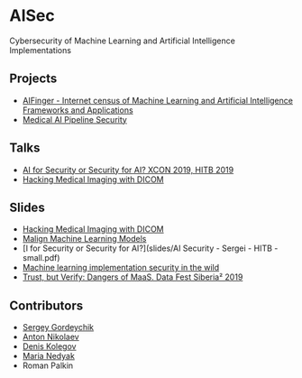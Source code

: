 # AISec

Cybersecurity of Machine Learning and Artificial Intelligence Implementations

## Projects
* [AIFinger - Internet census of Machine Learning and Artificial Intelligence Frameworks and Applications](AI%20Finger/)
* [Medical AI Pipeline Security](../../../dicom)

## Talks
* [AI for Security or Security for AI? XCON 2019, HITB 2019](https://www.youtube.com/watch?v=4j8XOMjjkyo)
* [Hacking Medical Imaging with DICOM](https://www.youtube.com/watch?v=8eXrZLTgy6Q&t=8460)

## Slides
* [Hacking Medical Imaging with DICOM](slides/zn-2019-hm.pdf)
* [Malign Machine Learning Models](slides/zn-2019-malignml.pdf)
* [I for Security or Security for AI?](slides/AI Security - Sergei - HITB -small.pdf)
* [Machine learning implementation security in the wild](slides/aisec-poc-2019.pdf)
* [Trust, but Verify: Dangers of MaaS. Data Fest Siberia² 2019](slides/datafest-siberia-2019.pdf)  

## Contributors
* [Sergey Gordeychik](https://twitter.com/scadasl)
* [Anton Nikolaev](https://github.com/manmolecular)
* [Denis Kolegov](https://twitter.com/dnkolegov)
* [Maria Nedyak](https://twitter.com/mariya_ns)
* Roman Palkin
